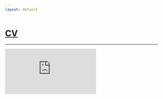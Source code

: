```yaml
---
layout: default
---
```

# [CV](https://drive.google.com/file/d/1jwOZwp416fbD2iPgwD4ufFyyjjgGmNsH/view?usp=sharing) 
---

<div class="iframe-container">
  <iframe src="https://docs.google.com/viewer?srcid=1jwOZwp416fbD2iPgwD4ufFyyjjgGmNsH&pid=explorer&efh=false&a=v&chrome=false&embedded=true" frameborder="0" allow="accelerometer; autoplay; encrypted-media; gyroscope; picture-in-picture"</iframe>
</div>
